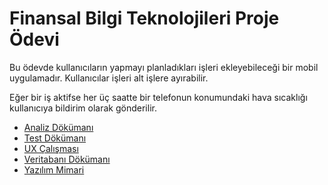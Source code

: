 # Finansal Bilgi Teknolojileri Proje Ödevi

Bu ödevde kullanıcıların yapmayı planladıkları işleri ekleyebileceği bir mobil uygulamadır. 
Kullanıcılar işleri alt işlere ayırabilir. 

Eğer bir iş aktifse her üç saatte bir telefonun konumundaki hava sıcaklığı kullanıcıya bildirim olarak gönderilir.

- [Analiz Dökümanı](./analiz.md)
- [Test Dökümanı](./test.md)
- [UX Çalışması](./UX.md)
- [Veritabanı Dökümanı](./DB.md)
- [Yazılım Mimari](./mimari.md)
